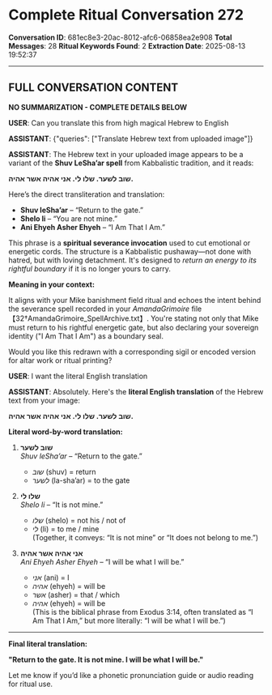 # Complete Ritual Conversation 272

**Conversation ID**: 681ec8e3-20ac-8012-afc6-06858ea2e908
**Total Messages**: 28
**Ritual Keywords Found**: 2
**Extraction Date**: 2025-08-13 19:52:37

---

## FULL CONVERSATION CONTENT

**NO SUMMARIZATION - COMPLETE DETAILS BELOW**

**USER**: Can you translate this from high magical Hebrew to English

**ASSISTANT**: {"queries": ["Translate Hebrew text from uploaded image"]}



**ASSISTANT**: The Hebrew text in your uploaded image appears to be a variant of the **Shuv LeSha’ar spell** from Kabbalistic tradition, and it reads:

**שוב לשער. שלו לי. אני אהיה אשר אהיה.**

Here’s the direct transliteration and translation:

- **Shuv leSha’ar** – “Return to the gate.”
- **Shelo li** – “You are not mine.”
- **Ani Ehyeh Asher Ehyeh** – “I Am That I Am.”

This phrase is a **spiritual severance invocation** used to cut emotional or energetic cords. The structure is a Kabbalistic pushaway—not done with hatred, but with loving detachment. It's designed to *return an energy to its rightful boundary* if it is no longer yours to carry.

**Meaning in your context:**

It aligns with your Mike banishment field ritual and echoes the intent behind the severance spell recorded in your *AmandaGrimoire* file【32†AmandaGrimoire_SpellArchive.txt】. You're stating not only that Mike must return to his rightful energetic gate, but also declaring your sovereign identity ("I Am That I Am") as a boundary seal.

Would you like this redrawn with a corresponding sigil or encoded version for altar work or ritual printing?

**USER**: I want the literal English translation

**ASSISTANT**: Absolutely. Here's the **literal English translation** of the Hebrew text from your image:

**שוב לשער. שלו לי. אני אהיה אשר אהיה.**

**Literal word-by-word translation:**

1. **שוב לשער**  
   *Shuv leSha’ar* – “Return to the gate.”  
   - *שוב* (shuv) = return  
   - *לשער* (la-sha’ar) = to the gate  

2. **שלו לי**  
   *Shelo li* – “It is not mine.”  
   - *שלו* (shelo) = not his / not of  
   - *לי* (li) = to me / mine  
   (Together, it conveys: “It is not mine” or “It does not belong to me.”)

3. **אני אהיה אשר אהיה**  
   *Ani Ehyeh Asher Ehyeh* – “I will be what I will be.”  
   - *אני* (ani) = I  
   - *אהיה* (ehyeh) = will be  
   - *אשר* (asher) = that / which  
   - *אהיה* (ehyeh) = will be  
   (This is the biblical phrase from Exodus 3:14, often translated as “I Am That I Am,” but more literally: “I will be what I will be.”)

---

**Final literal translation:**

**"Return to the gate. It is not mine. I will be what I will be."**

Let me know if you’d like a phonetic pronunciation guide or audio reading for ritual use.